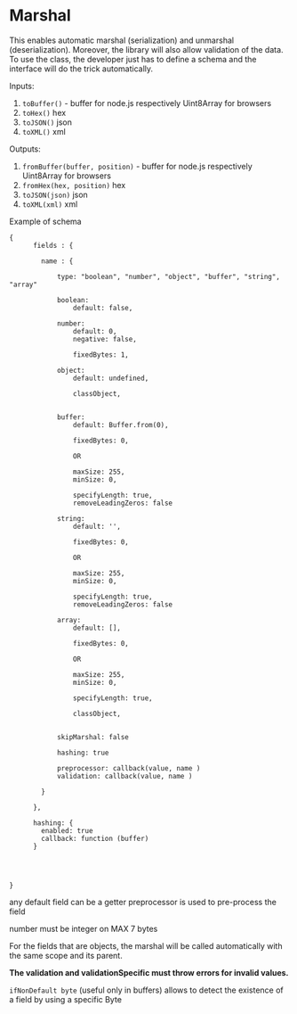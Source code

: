 # Marshal

This enables automatic marshal (serialization) and unmarshal (deserialization). Moreover, the library will also allow validation of the data. 
To use the class, the developer just has to define a schema and the interface will do the trick automatically. 

Inputs:
1. `toBuffer()` - buffer for node.js respectively Uint8Array for browsers 
2. `toHex()`  hex
4. `toJSON()` json
5. `toXML()` xml

Outputs:
1. `fromBuffer(buffer, position)` - buffer for node.js respectively Uint8Array for browsers 
2. `fromHex(hex, position)`  hex
4. `toJSON(json)` json
5. `toXML(xml)` xml


Example of schema

```
{
      fields : {
      
        name : {
        
            type: "boolean", "number", "object", "buffer", "string", "array"
  
            boolean:
                default: false,
            
            number:
                default: 0,
                negative: false,
                
                fixedBytes: 1,
                   
            object:           
                default: undefined,
                
                classObject,
                
            
            buffer:
                default: Buffer.from(0),
                
                fixedBytes: 0,
                
                OR
                
                maxSize: 255,
                minSize: 0,                                          
                
                specifyLength: true,
                removeLeadingZeros: false
            
            string:
                default: '',
                
                fixedBytes: 0,
                
                OR                
                
                maxSize: 255,
                minSize: 0,                                          
                
                specifyLength: true,
                removeLeadingZeros: false
                       
            array:
                default: [],
                
                fixedBytes: 0,
                
                OR                
                
                maxSize: 255,
                minSize: 0,
                
                specifyLength: true,
                
                classObject,    
                
            
            skipMarshal: false                              
           
            hashing: true
            
            preprocessor: callback(value, name )
            validation: callback(value, name )
                      
        }
        
      },
      
      hashing: {
        enabled: true 
        callback: function (buffer)       
      }
      

        
             
}
```
any default field can be a getter
preprocessor is used to pre-process the field            
            
number must be integer on MAX 7 bytes

For the fields that are objects, the marshal will be called automatically with the same scope and its parent.

**The validation and validationSpecific must throw errors for invalid values.**


`ifNonDefault byte` (useful only in buffers) allows to detect the existence of a field by using a specific Byte
